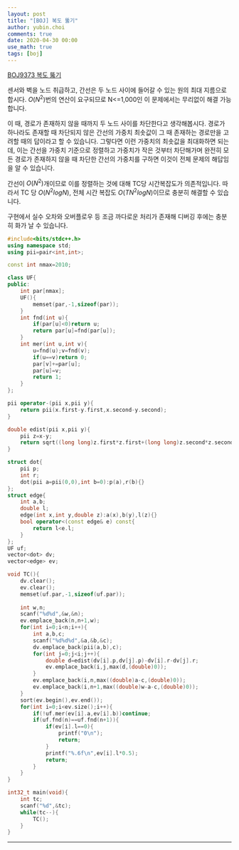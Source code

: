 ```yaml
---
layout: post
title: "[BOJ] 복도 뚫기"
author: yubin.choi
comments: true
date: 2020-04-30 00:00
use_math: true
tags: [boj]
---
```


[BOJ9373 복도 뚫기](https://www.acmicpc.net/problem/9373)

센서와 벽을 노드 취급하고, 간선은 두 노드 사이에 들어갈 수 있는 원의 최대 지름으로 합시다. $O(N^2)$번의 연산이 요구되므로 N<=1,000인 이 문제에서는 무리없이 해결 가능합니다.

이 때, 경로가 존재하지 않을 때까지 두 노드 사이를 차단한다고 생각해봅시다. 경로가 하나라도 존재할 때 차단되지 않은 간선의 가중치 최솟값이 그 때 존재하는 경로만을 고려할 때의 답이라고 할 수 있습니다. 그렇다면 이런 가중치의 최솟값을 최대화하면 되는데, 이는 간선을 가중치 기준으로 정렬하고 가중치가 작은 것부터 차단해가며 완전히 모든 경로가 존재하지 않을 때 차단한 간선의 가중치를 구하면 이것이 전체 문제의 해답임을 알 수 있습니다.

간선이 $O(N^2)$개이므로 이를 정렬하는 것에 대해 TC당 시간복잡도가 의존적입니다. 따라서 TC 당 $O(N^2 log N)$, 전체 시간 복잡도 $O(T N^2 log N)$이므로 충분히 해결할 수 있습니다.

구현에서 실수 오차와 오버플로우 등 조금 까다로운 처리가 존재해 디버깅 후에는 충분히 화가 날 수 있습니다.

```cpp
#include<bits/stdc++.h>
using namespace std;
using pii=pair<int,int>;

const int nmax=2010;

class UF{
public:
	int par[nmax];
	UF(){
		memset(par,-1,sizeof(par));
	}
	int fnd(int u){
		if(par[u]<0)return u;
		return par[u]=fnd(par[u]);
	}
	int mer(int u,int v){
		u=fnd(u);v=fnd(v);
		if(u==v)return 0;
		par[v]+=par[u];
		par[u]=v;
		return 1;
	}
};

pii operator-(pii x,pii y){
	return pii(x.first-y.first,x.second-y.second);
}

double edist(pii x,pii y){
	pii z=x-y;
	return sqrt((long long)z.first*z.first+(long long)z.second*z.second)+1e-8;
}

struct dot{
	pii p;
	int r;
	dot(pii a=pii(0,0),int b=0):p(a),r(b){}
};
struct edge{
	int a,b;
	double l;
	edge(int x,int y,double z):a(x),b(y),l(z){}
	bool operator<(const edge& e) const{
		return l<e.l;
	}
};
UF uf;
vector<dot> dv;
vector<edge> ev;

void TC(){
	dv.clear();
	ev.clear();
	memset(uf.par,-1,sizeof(uf.par));
	
	int w,n;
	scanf("%d%d",&w,&n);
	ev.emplace_back(n,n+1,w);
	for(int i=0;i<n;i++){
		int a,b,c;
		scanf("%d%d%d",&a,&b,&c);
		dv.emplace_back(pii(a,b),c);
		for(int j=0;j<i;j++){
			double d=edist(dv[i].p,dv[j].p)-dv[i].r-dv[j].r;
			ev.emplace_back(i,j,max(d,(double)0));
		}
		ev.emplace_back(i,n,max((double)a-c,(double)0));
		ev.emplace_back(i,n+1,max((double)w-a-c,(double)0));
	}
	sort(ev.begin(),ev.end());
	for(int i=0;i<ev.size();i++){
		if(!uf.mer(ev[i].a,ev[i].b))continue;
		if(uf.fnd(n)==uf.fnd(n+1)){
			if(ev[i].l==0){
				printf("0\n");
				return;
			}
			printf("%.6f\n",ev[i].l*0.5);
			return;
		}
	}
}

int32_t main(void){
	int tc;
	scanf("%d",&tc);
	while(tc--){
		TC();
	}
}
```

------

